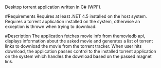 Desktop torrent application written in C# (WPF).

#Requirements
Requires at least .NET 4.5 installed on the host system. <br />
Requires a torrent application installed on the system, otherwise an exception is thrown when trying to download.

#Description
The application fetches movie info from themoviedb api, displays information about the asked movie and generates a list of torrent links to download the movie from the torrent tracker. When user hits download, the application passes control to the installed torrent application on the system which handles the download based on the passed magnet link.